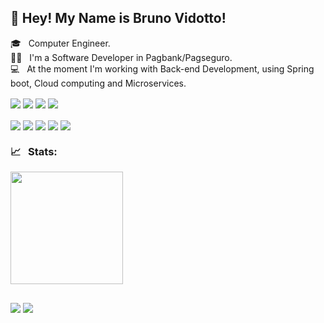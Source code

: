 ##  👋 Hey! My Name is Bruno Vidotto!

🎓 &nbsp; Computer Engineer.<br>
👨‍💻 &nbsp; I'm a Software Developer in Pagbank/Pagseguro.<br>
💻 &nbsp; At the moment I'm working with Back-end Development, using Spring boot, Cloud computing and Microservices.

<div>
 <img align="center"  src="https://img.shields.io/badge/Java-ED8B00?style=for-the-badge&logo=java&logoColor=white">
 <img align="center"  src="https://img.shields.io/badge/Python-14354C?style=for-the-badge&logo=python&logoColor=white">
 <img align="center"  src= "https://img.shields.io/badge/PostgreSQL-316192?style=for-the-badge&logo=postgresql&logoColor=white">
 <img align="center"  src= "https://img.shields.io/badge/MySQL-00000F?style=for-the-badge&logo=mysql&logoColor=white">
</div><br>
<div>
 <img align="center"  src= "https://img.shields.io/badge/Spring-6DB33F?style=for-the-badge&logo=spring&logoColor=white">
 <img align="center"  src= "https://img.shields.io/badge/Git-F05032?style=for-the-badge&logo=git&logoColor=white">
 <img align="center"  src="https://img.shields.io/badge/Ubuntu-E95420?style=for-the-badge&logo=ubuntu&logoColor=white">
 <img align="center"  src="https://img.shields.io/badge/Windows-0078D6?style=for-the-badge&logo=windows&logoColor=white">
 <img align="center"  src="https://img.shields.io/badge/Shell_Script-121011?style=for-the-badge&logo=gnu-bash&logoColor=grey">
</div>
 <div>
 
 ### 📈 &nbsp; Stats:<br>
 
 <img height="180em" src="https://github-readme-stats.vercel.app/api?username=BrunoVidotto7&show_icons=true&theme=tokyonight&include_all_commits=false&count_private=true"/>
   
</div>

  ## 
  
<div> 
 <a href="https://www.linkedin.com/in/bruno-vidotto/" target="_blank"><img src="https://img.shields.io/badge/-LinkedIn-%230077B5?style=for-the-badge&logo=linkedin&logoColor=white" target="_blank"></a> 
  <a href = "mailto:bvidotto@oulinc.com"><img src="https://img.shields.io/badge/Microsoft_Outlook-0078D4?style=for-the-badge&logo=microsoft-outlook&logoColor=white"></a>
</div>
